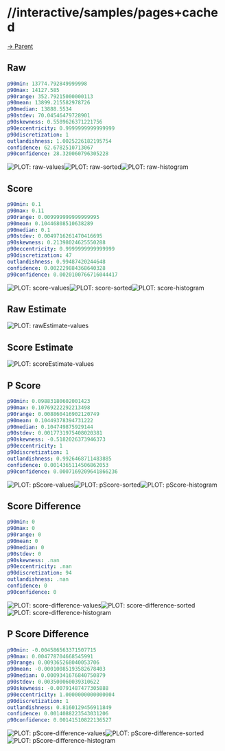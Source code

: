 
# //interactive/samples/pages+cached

[→ Parent](../..)


## Raw


```yaml
p90min: 13774.792849999998
p90max: 14127.585
p90range: 352.79215000000113
p90mean: 13899.215582978726
p90median: 13888.5534
p90stdev: 70.04546479728901
p90skewness: 0.5589626371221756
p90eccentricity: 0.9999999999999999
p90discretization: 1
outlandishness: 1.0025226182195754
confidence: 62.6782510713067
p90confidence: 28.320060796305228

```

![PLOT: raw-values](./raw/values.svg)![PLOT: raw-sorted](./raw/sorted.svg)![PLOT: raw-histogram](./raw/histogram.svg)
## Score


```yaml
p90min: 0.1
p90max: 0.11
p90range: 0.009999999999999995
p90mean: 0.10446808510638289
p90median: 0.1
p90stdev: 0.0049716261470416695
p90skewness: 0.21398024625550288
p90eccentricity: 0.9999999999999999
p90discretization: 47
outlandishness: 0.99487420244648
confidence: 0.002229884368640328
p90confidence: 0.0020100766716044417

```

![PLOT: score-values](./score/values.svg)![PLOT: score-sorted](./score/sorted.svg)![PLOT: score-histogram](./score/histogram.svg)
## Raw Estimate

![PLOT: rawEstimate-values](./rawEstimate/values.svg)
## Score Estimate

![PLOT: scoreEstimate-values](./scoreEstimate/values.svg)
## P Score


```yaml
p90min: 0.09883180602001423
p90max: 0.10769222292213498
p90range: 0.008860416902120749
p90mean: 0.10449378394731222
p90median: 0.104749875929144
p90stdev: 0.0017731975408020381
p90skewness: -0.5182026373946373
p90eccentricity: 1
p90discretization: 1
outlandishness: 0.9926468711483885
confidence: 0.0014365114506862053
p90confidence: 0.0007169209641866236

```

![PLOT: pScore-values](./pScore/values.svg)![PLOT: pScore-sorted](./pScore/sorted.svg)![PLOT: pScore-histogram](./pScore/histogram.svg)
## Score Difference


```yaml
p90min: 0
p90max: 0
p90range: 0
p90mean: 0
p90median: 0
p90stdev: 0
p90skewness: .nan
p90eccentricity: .nan
p90discretization: 94
outlandishness: .nan
confidence: 0
p90confidence: 0

```

![PLOT: score-difference-values](./score-difference/values.svg)![PLOT: score-difference-sorted](./score-difference/sorted.svg)![PLOT: score-difference-histogram](./score-difference/histogram.svg)
## P Score Difference


```yaml
p90min: -0.004586563371507715
p90max: 0.004778704668545991
p90range: 0.009365268040053706
p90mean: -0.00010085193582678403
p90median: 0.0009341676840750879
p90stdev: 0.003500060039310622
p90skewness: -0.00791487477305888
p90eccentricity: 1.0000000000000004
p90discretization: 1
outlandishness: 0.8160129456911849
confidence: 0.0014088223543031206
p90confidence: 0.00141510822136527

```

![PLOT: pScore-difference-values](./pScore-difference/values.svg)![PLOT: pScore-difference-sorted](./pScore-difference/sorted.svg)![PLOT: pScore-difference-histogram](./pScore-difference/histogram.svg)